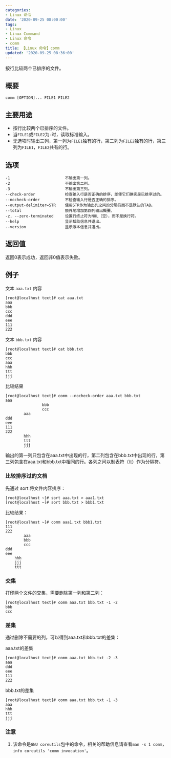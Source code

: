 ```yaml
---
categories:
- Linux 命令
date: '2020-09-25 08:00:00'
tags:
- Linux
- Linux Command
- Linux 命令
- comm
title: 【Linux 命令】comm
updated: '2020-09-25 08:36:00'
---
```


按行比较两个已排序的文件。

## 概要

```shell
comm [OPTION]... FILE1 FILE2
```

## 主要用途

- 按行比较两个已排序的文件。
- 当`FILE1`或`FILE2`为`-`时，读取标准输入。
- 无选项时输出三列，第一列为`FILE1`独有的行，第二列为`FILE2`独有的行，第三列为`FILE1`，`FILE2`共有的行。


## 选项

```shell
-1                        不输出第一列。
-2                        不输出第二列。
-3                        不输出第三列。
--check-order             检查输入行是否正确的排序，即使它们确实是已排序过的。
--nocheck-order           不检查输入行是否正确的排序。
--output-delimiter=STR    使用STR作为输出列之间的分隔符而不是默认的TAB。
--total                   额外地增加第四列输出概要。
-z, --zero-terminated     设置行终止符为NUL（空），而不是换行符。
--help                    显示帮助信息并退出。
--version                 显示版本信息并退出。
```


## 返回值

返回0表示成功，返回非0值表示失败。

## 例子

文本 `aaa.txt` 内容

```shell
[root@localhost text]# cat aaa.txt 
aaa
bbb
ccc
ddd
eee
111
222
```

文本 `bbb.txt` 内容

```shell
[root@localhost text]# cat bbb.txt 
bbb
ccc
aaa
hhh
ttt
jjj
```


比较结果

```shell
[root@localhost text]# comm --nocheck-order aaa.txt bbb.txt 
aaa
                bbb
                ccc
        aaa
ddd
eee
111
222
        hhh
        ttt
        jjj
```

输出的第一列只包含在aaa.txt中出现的行，第二列包含在bbb.txt中出现的行，第三列包含在aaa.txt和bbb.txt中相同的行。各列之间以制表符（\t）作为分隔符。

### 比较排序过的文档

先通过 sort 将文件内容排序：

```shell
[root@localhost ~]# sort aaa.txt > aaa1.txt
[root@localhost ~]# sort bbb.txt > bbb1.txt
```

比较结果：

```shell
[root@localhost ~]# comm aaa1.txt bbb1.txt
111
222
		aaa
		bbb
		ccc
ddd
eee
	hhh
	jjj
	ttt
```

### 交集

打印两个文件的交集，需要删除第一列和第二列：

```shell
[root@localhost text]# comm aaa.txt bbb.txt -1 -2
bbb
ccc
```

### 差集

通过删除不需要的列，可以得到aaa.txt和bbb.txt的差集：

aaa.txt的差集

```shell
[root@localhost text]# comm aaa.txt bbb.txt -2 -3
aaa
ddd
eee
111
222
```

bbb.txt的差集

```shell
[root@localhost text]# comm aaa.txt bbb.txt -1 -3
aaa
hhh
ttt
jjj
```


### 注意

1. 该命令是`GNU coreutils`包中的命令，相关的帮助信息请查看`man -s 1 comm`，`info coreutils 'comm invocation'`。


